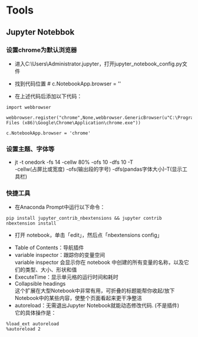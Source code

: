 # Tools

## Jupyter Notebbok
### 设置chrome为默认浏览器

* 进入C:\Users\Administrator\.jupyter，打开jupyter_notebook_config.py文件
* 找到代码位置 # c.NotebookApp.browser = ''

* 在上述代码后添加以下代码：

```
import webbrowser

webbrowser.register("chrome",None,webbrowser.GenericBrowser(u"C:\Program Files (x86)\Google\Chrome\Application\chrome.exe"))

c.NotebookApp.browser = 'chrome'
```

### 设置主题、字体等

* jt -t onedork -fs 14 -cellw 80% -ofs 10 -dfs 10 -T  
-cellw(占屏比或宽度) -ofs(输出段的字号) -dfs(pandas字体大小)-T(显示工具栏)

### 快捷工具
* 在Anaconda Prompt中运行以下命令：
```
pip install jupyter_contrib_nbextensions && jupyter contrib nbextension install
```
* 打开 notebook，单击「edit」，然后点「nbextensions config」  
- Table of Contents：导航插件
- variable inspector：跟踪你的变量空间  
variable inspector 会显示你在 notebook 中创建的所有变量的名称，以及它们的类型、大小、形状和值
- ExecuteTime：显示单元格的运行时间和耗时
- Collapsible headings  
这个扩展在大型Notebook中非常有用，可折叠的标题能帮你收起/放下Notebook中的某些内容，使整个页面看起来更干净整洁
- autoreload：无需退出Jupyter Notebook就能动态修改代码. (不是插件)  
它的具体操作是：
```
%load_ext autoreload
%autoreload 2
```
